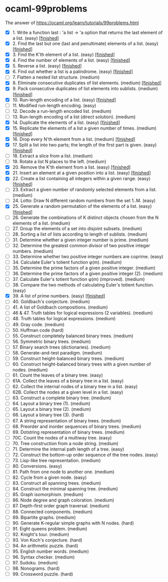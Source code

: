 # ocaml-99problems
The answer of https://ocaml.org/learn/tutorials/99problems.html

     
- [x] 1. Write a function last : 'a list -> 'a option that returns the last element of a list. (easy)  [[finished]](main.ml#L1) 
- [x] 2. Find the last but one (last and penultimate) elements of a list. (easy)  [[finished]](main.ml#L5) 
- [x] 3. Find the K'th element of a list. (easy)  [[finished]](main.ml#L13) 
- [x] 4. Find the number of elements of a list. (easy)  [[finished]](main.ml#L25) 
- [x] 5. Reverse a list. (easy)  [[finished]](main.ml#L28) 
- [x] 6. Find out whether a list is a palindrome. (easy)  [[finished]](main.ml#L32) 
- [ ] 7. Flatten a nested list structure. (medium) 
- [x] 8. Eliminate consecutive duplicates of list elements. (medium)  [[finished]](main.ml#L65) 
- [x] 9. Pack consecutive duplicates of list elements into sublists. (medium)  [[finished]](main.ml#L80) 
- [x] 10. Run-length encoding of a list. (easy)  [[finished]](main.ml#L100) 
- [ ] 11. Modified run-length encoding. (easy) 
- [ ] 12. Decode a run-length encoded list. (medium) 
- [ ] 13. Run-length encoding of a list (direct solution). (medium) 
- [x] 14. Duplicate the elements of a list. (easy)  [[finished]](main.ml#L142) 
- [x] 15. Replicate the elements of a list a given number of times. (medium)  [[finished]](main.ml#L146) 
- [x] 16. Drop every N'th element from a list. (medium)  [[finished]](main.ml#L158) 
- [x] 17. Split a list into two parts; the length of the first part is given. (easy)  [[finished]](main.ml#L171) 
- [ ] 18. Extract a slice from a list. (medium) 
- [ ] 19. Rotate a list N places to the left. (medium) 
- [x] 20. Remove the K'th element from a list. (easy)  [[finished]](main.ml#L184) 
- [x] 21. Insert an element at a given position into a list. (easy)  [[finished]](main.ml#L190) 
- [x] 22. Create a list containing all integers within a given range. (easy)  [[finished]](main.ml#L198) 
- [ ] 23. Extract a given number of randomly selected elements from a list. (medium) 
- [ ] 24. Lotto: Draw N different random numbers from the set 1..M. (easy) 
- [x] 25. Generate a random permutation of the elements of a list. (easy)  [[finished]](main.ml#L206) 
- [ ] 26. Generate the combinations of K distinct objects chosen from the N elements of a list. (medium) 
- [ ] 27. Group the elements of a set into disjoint subsets. (medium) 
- [ ] 28. Sorting a list of lists according to length of sublists. (medium) 
- [ ] 31. Determine whether a given integer number is prime. (medium) 
- [ ] 32. Determine the greatest common divisor of two positive integer numbers. (medium) 
- [ ] 33. Determine whether two positive integer numbers are coprime. (easy) 
- [ ] 34. Calculate Euler's totient function φ(m). (medium) 
- [ ] 35. Determine the prime factors of a given positive integer. (medium) 
- [ ] 36. Determine the prime factors of a given positive integer (2). (medium) 
- [ ] 37. Calculate Euler's totient function φ(m) (improved). (medium) 
- [ ] 38. Compare the two methods of calculating Euler's totient function. (easy) 
- [x] 39. A list of prime numbers. (easy)  [[finished]](main.ml#L232) 
- [ ] 40. Goldbach's conjecture. (medium) 
- [ ] 41. A list of Goldbach compositions. (medium) 
- [ ] 46 & 47. Truth tables for logical expressions (2 variables). (medium) 
- [ ] 48. Truth tables for logical expressions. (medium) 
- [ ] 49. Gray code. (medium) 
- [ ] 50. Huffman code (hard) 
- [ ] 55. Construct completely balanced binary trees. (medium) 
- [ ] 56. Symmetric binary trees. (medium) 
- [ ] 57. Binary search trees (dictionaries). (medium) 
- [ ] 58. Generate-and-test paradigm. (medium) 
- [ ] 59. Construct height-balanced binary trees. (medium) 
- [ ] 60. Construct height-balanced binary trees with a given number of nodes. (medium) 
- [ ] 61. Count the leaves of a binary tree. (easy) 
- [ ] 61A. Collect the leaves of a binary tree in a list. (easy) 
- [ ] 62. Collect the internal nodes of a binary tree in a list. (easy) 
- [ ] 62B. Collect the nodes at a given level in a list. (easy) 
- [ ] 63. Construct a complete binary tree. (medium) 
- [ ] 64. Layout a binary tree (1). (medium) 
- [ ] 65. Layout a binary tree (2). (medium) 
- [ ] 66. Layout a binary tree (3). (hard) 
- [ ] 67. A string representation of binary trees. (medium) 
- [ ] 68. Preorder and inorder sequences of binary trees. (medium) 
- [ ] 69. Dotstring representation of binary trees. (medium) 
- [ ] 70C. Count the nodes of a multiway tree. (easy) 
- [ ] 70. Tree construction from a node string. (medium) 
- [ ] 71. Determine the internal path length of a tree. (easy) 
- [ ] 72. Construct the bottom-up order sequence of the tree nodes. (easy) 
- [ ] 73. Lisp-like tree representation. (medium) 
- [ ] 80. Conversions. (easy) 
- [ ] 81. Path from one node to another one. (medium) 
- [ ] 82. Cycle from a given node. (easy) 
- [ ] 83. Construct all spanning trees. (medium) 
- [ ] 84. Construct the minimal spanning tree. (medium) 
- [ ] 85. Graph isomorphism. (medium) 
- [ ] 86. Node degree and graph coloration. (medium) 
- [ ] 87. Depth-first order graph traversal. (medium) 
- [ ] 88. Connected components. (medium) 
- [ ] 89. Bipartite graphs. (medium) 
- [ ] 90. Generate K-regular simple graphs with N nodes. (hard) 
- [ ] 91. Eight queens problem. (medium) 
- [ ] 92. Knight's tour. (medium) 
- [ ] 93. Von Koch's conjecture. (hard) 
- [ ] 94. An arithmetic puzzle. (hard) 
- [ ] 95. English number words. (medium) 
- [ ] 96. Syntax checker. (medium) 
- [ ] 97. Sudoku. (medium) 
- [ ] 98. Nonograms. (hard) 
- [ ] 99. Crossword puzzle. (hard) 
